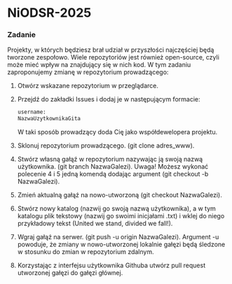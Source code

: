 # NiODSR-2025

### **Zadanie**

Projekty, w których będziesz brał udział w przyszłości najczęściej będą tworzone zespołowo. Wiele repozytoriów jest również open-source, czyli może mieć wpływ na znajdujący się w nich kod. W tym zadaniu zaproponujemy zmianę w repozytorium prowadzącego:

1. Otwórz wskazane repozytorium w przeglądarce.
2. Przejdź do zakładki Issues i dodaj je w następującym formacie:
   
      ```bash
      username:
      NazwaUzytkownikaGita
      ```
   
      W taki sposób prowadzący doda Cię jako współdewelopera projektu.
   
4. Sklonuj repozytorium prowadzącego. (git clone adres_www).
5. Stwórz własną gałąź w repozytorium nazywając ją swoją nazwą użytkownika. (git branch NazwaGalezi). Uwaga! Możesz wykonać polecenie 4 i 5 jedną komendą dodając argument (git checkout -b NazwaGalezi).
6. Zmień aktualną gałąź na nowo-utworzoną (git checkout NazwaGalezi).
7. Stwórz nowy katalog (nazwij go swoją nazwą użytkownika), a w tym katalogu plik tekstowy (nazwij go swoimi inicjałami .txt) i wklej do niego przykładowy tekst (United we stand, divided we fall!).
8. Wgraj gałąź na serwer. (git push -u origin NazwaGalezi). Argument -u powoduje, że zmiany w nowo-utworzonej lokalnie gałęzi będą śledzone w stosunku do zmian w repozytorium zdalnym.
9. Korzystając z interfejsu użytkownika Githuba utwórz pull request utworzonej gałęzi do gałęzi głównej.
